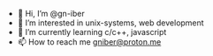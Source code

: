 - 👋 Hi, I’m @gn-iber
- 👀 I’m interested in unix-systems, web development
- 🌱 I’m currently learning c/c++, javascript
- 📫 How to reach me gniber@proton.me

<!---
gn-iber/gn-iber is a ✨ special ✨ repository because its `README.md` (this file) appears on your GitHub profile.
You can click the Preview link to take a look at your changes.
--->
